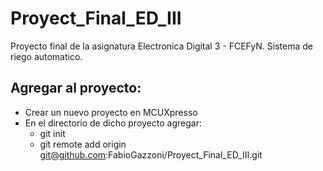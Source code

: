 # Proyect_Final_ED_III
Proyecto final de la asignatura Electronica Digital 3 - FCEFyN. Sistema de riego automatico.
## Agregar al proyecto:
- Crear un nuevo proyecto en MCUXpresso
- En el directorio de dicho proyecto agregar:
  - git init
  - git remote add origin git@github.com:FabioGazzoni/Proyect_Final_ED_III.git

